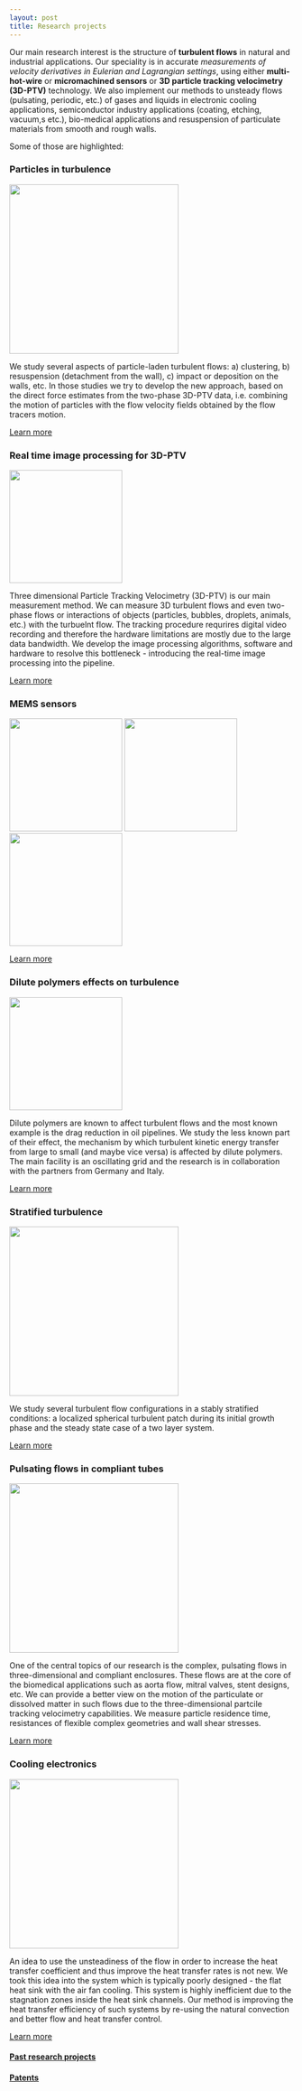 ```yaml
---
layout: post
title: Research projects
---
```


Our main research interest is the structure of **turbulent flows** in natural and industrial applications. Our speciality is in accurate _measurements of velocity derivatives in Eulerian and Lagrangian settings_, using either **multi-hot-wire** or **micromachined sensors** or **3D particle tracking velocimetry (3D-PTV)** technology. We also implement our methods to unsteady flows (pulsating, periodic, etc.) of gases and liquids in electronic cooling applications, semiconductor industry applications (coating, etching, vacuum,s etc.), bio-medical applications and resuspension of particulate materials from smooth and rough walls.

Some of those are highlighted:



### Particles in turbulence

<img src = "../images/twophase.jpg" height="300" class="fit img">

We study several aspects of particle-laden turbulent flows: a) clustering, b) resuspension (detachment from the wall), c) impact or deposition on the walls, etc. In those studies we try to develop the new approach, based on the direct force estimates from the two-phase 3D-PTV data, i.e. combining the motion of particles with the flow velocity fields obtained by the flow tracers motion.

<a href="research/two_phase.html" class="button alt small">Learn more</a>


### Real time image processing for 3D-PTV


<img src = "../images/realtime.jpg" height="200px" class="fit img">

Three dimensional Particle Tracking Velocimetry (3D-PTV) is our main measurement method. We can measure 3D turbulent flows and even two-phase flows or interactions of objects (particles, bubbles, droplets, animals, etc.) with the turbuelnt flow. The tracking procedure requrires digital video recording and therefore the hardware limitations are mostly due to the large data bandwidth. We develop the image processing algorithms, software and hardware to resolve this bottleneck - introducing the real-time image processing into the pipeline.

<a href="research/realtime.html" class="button alt small">Learn more</a>

### MEMS sensors

<img src = "../images/yoav_sensor.jpg" height="200px" class="fit img">
<img src = "../images/shear1.jpg" height="200px" class="fit img">
<img src = "../images/P1010129.JPG" height="200px" class="fit img">

<a href="research/mems.html" class="button alt small">Learn more</a>

<!-- ### Lid driven cavity


<img src = "../images/assembly_belt_large_aquarium.jpg" width = "140px" height="140px" class="img-circle">


<p>
	Lid driven cavity (LDC) is one of the kernel cases in stability analysis. This is a great example of the flow in which the flow is stable at low Reynolds numbers and it is relatively easy to follow the evolution of the flow through a set of bifurcations until the transition to turbulence. We use the LDC flow in studies of particle resuspension under shear, mixing, instability and few practical applications.

</p> <a href="cresearch/avity.html"> <button type="button" class="btn btn-info btn-sm">More ...</button></a> -->



### Dilute polymers effects on turbulence

<img src = "../images/polymers.jpg" height="200" class="fit img">

Dilute polymers are known to affect turbulent flows and the most known example is the drag reduction in oil pipelines. We study the less known part of their effect, the mechanism by which turbulent kinetic energy transfer from large to small (and maybe vice versa) is affected by dilute polymers. The main facility is an oscillating grid and the research is in collaboration with the partners from Germany and Italy.

<a href="research/polymers.html" class="button alt small">Learn more</a>


### Stratified turbulence

<img src = "../images/stratified_red.jpg" height="300" class="fit img">

We study several turbulent flow configurations in a stably stratified conditions:
a localized spherical turbulent patch during its initial growth phase and the steady
state case of a two layer system.

<a href="research/stratified.html" class="button alt small">Learn more</a>

### Pulsating flows in compliant tubes

<img src = "../images/profiles_700_quiver.jpg" height="300" class="fit img">

One of the central topics of our research is the complex, pulsating flows in three-dimensional and compliant enclosures. These flows are at the core of the biomedical applications such as aorta flow, mitral valves, stent designs, etc. We can provide a better view on the motion of the particulate or dissolved matter in such flows due to the three-dimensional partcile tracking velocimetry capabilities. We measure particle residence time, resistances of flexible complex geometries and wall shear stresses.

<a href="research/pulsating.html" class="button alt small">Learn more</a>


### Cooling electronics


<img src = "../images/cooling2.jpg" height = "300" class="fit img">

An idea to use the unsteadiness of the flow in order to increase the heat transfer coefficient and thus improve the heat transfer rates is not new. We took this idea into the system which is typically poorly designed - the flat heat sink with the air fan cooling. This system is highly inefficient due to the stagnation zones inside the heat sink channels. Our method is improving the heat transfer efficiency of such systems by re-using the natural convection and better flow and heat transfer control.

<a href="research/cooling.html" class="button alt small">Learn more</a>


#### [Past research projects](past_research.html)

#### [Patents](patents.html)
